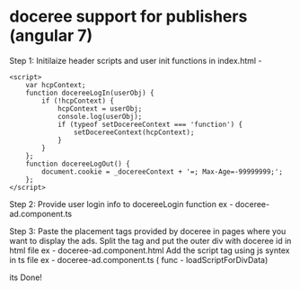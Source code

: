 doceree support for publishers (angular 7)
===========================================

Step 1:
  Initilaize header scripts and user init functions in index.html - 
  <script src='https://dr15zo9o33078.cloudfront.net/script/render-header.js'></script>
    <script>
        var hcpContext;
        function docereeLogIn(userObj) {
            if (!hcpContext) {
                hcpContext = userObj;
                console.log(userObj);
                if (typeof setDocereeContext === 'function') {
                    setDocereeContext(hcpContext);
                }
            }
        };
        function docereeLogOut() {
            document.cookie = _docereeContext + '=; Max-Age=-99999999;';
        };
    </script>

Step 2: 
    Provide user login info to docereeLogin function
    ex - doceree-ad.component.ts

Step 3: 
    Paste the placement tags provided by doceree in pages where you want to display the ads.
        Split the tag and put the outer div with doceree id in html file 
            ex - doceree-ad.component.html
        Add the script tag using js syntex in ts file
            ex - doceree-ad.component.ts ( func - loadScriptForDivData)


its Done!